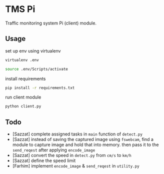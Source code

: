 # TMS Pi

Traffic monitoring system Pi (client) module.

## Usage

set up env using virtualenv

```bash
virtualenv .env

source .env/Scripts/activate
```

install requirements

```bash
pip install -r requirements.txt
```

run client module

```bash
python client.py
```

## Todo

- [Sazzat] complete assigned tasks in `main` function of `detect.py`
- [Sazzat] instead of saving the captured image using `fswebcam`, find a module to capture image and hold that into memory. then pass it to the `send_reqest` after applying `encode_image`
- [Sazzat] convert the speed in `detect.py` from `cm/s` to `km/h`
- [Sazzat] define the speed limit
- [Farhim] implement `encode_image` & `send_reqest` in `utility.py`
